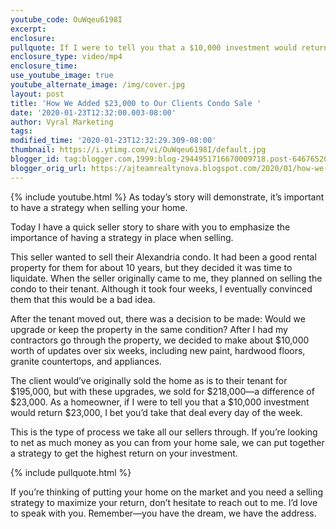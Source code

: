 ```yaml
---
youtube_code: OuWqeu6198I
excerpt:
enclosure:
pullquote: If I were to tell you that a $10,000 investment would return $23,000, I bet you’d take that deal every day of the week.
enclosure_type: video/mp4
enclosure_time:
use_youtube_image: true
youtube_alternate_image: /img/cover.jpg
layout: post
title: 'How We Added $23,000 to Our Clients Condo Sale '
date: '2020-01-23T12:32:00.003-08:00'
author: Vyral Marketing
tags:
modified_time: '2020-01-23T12:32:29.309-08:00'
thumbnail: https://i.ytimg.com/vi/OuWqeu6198I/default.jpg
blogger_id: tag:blogger.com,1999:blog-2944951716670009718.post-6467652031559704233
blogger_orig_url: https://ajteamrealtynova.blogspot.com/2020/01/how-we-added-23000-to-our-clients-condo.html
---
```

{% include youtube.html %}
As today’s story will demonstrate, it’s important to have a strategy when selling your home.


Today I have a quick seller story to share with you to emphasize the importance of having a strategy in place when selling.

This seller wanted to sell their Alexandria condo. It had been a good rental property for them for about 10 years, but they decided it was time to liquidate. When the seller originally came to me, they planned on selling the condo to their tenant. Although it took four weeks, I eventually convinced them that this would be a bad idea.

After the tenant moved out, there was a decision to be made: Would we upgrade or keep the property in the same condition? After I had my contractors go through the property, we decided to make about $10,000 worth of updates over six weeks, including new paint, hardwood floors, granite countertops, and appliances.

The client would’ve originally sold the home as is to their tenant for $195,000, but with these upgrades, we sold for $218,000—a difference of $23,000. As a homeowner, if I were to tell you that a $10,000 investment would return $23,000, I bet you’d take that deal every day of the week.

This is the type of process we take all our sellers through. If you’re looking to net as much money as you can from your home sale, we can put together a strategy to get the highest return on your investment.

{% include pullquote.html %}

If you’re thinking of putting your home on the market and you need a selling strategy to maximize your return, don’t hesitate to reach out to me. I’d love to speak with you. Remember—you have the dream, we have the address.
